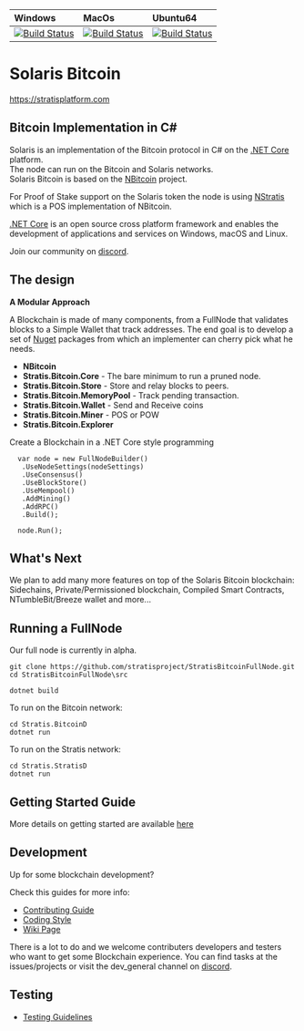 | Windows | MacOs | Ubuntu64
| :---- | :------ | :---- |
| [![Build Status](https://dev.azure.com/StratisProject/StratisBitcoinFullNode/_apis/build/status/HostedWindowsContainer-CI)](https://dev.azure.com/StratisProject/StratisBitcoinFullNode/_build/latest?definitionId=4) | [![Build Status](https://dev.azure.com/StratisProject/StratisBitcoinFullNode/_apis/build/status/HostedmacOS-CI)](https://dev.azure.com/StratisProject/StratisBitcoinFullNode/_build/latest?definitionId=6) | [![Build Status](https://dev.azure.com/StratisProject/StratisBitcoinFullNode/_apis/build/status/HostedUbuntu1604-CI)](https://dev.azure.com/StratisProject/StratisBitcoinFullNode/_build/latest?definitionId=5)

Solaris Bitcoin
===============

https://stratisplatform.com

Bitcoin Implementation in C#
----------------------------

Solaris is an implementation of the Bitcoin protocol in C# on the [.NET Core](https://dotnet.github.io/) platform.  
The node can run on the Bitcoin and Solaris networks.  
Solaris Bitcoin is based on the [NBitcoin](https://github.com/MetacoSA/NBitcoin) project.  

For Proof of Stake support on the Solaris token the node is using [NStratis](https://github.com/stratisproject/NStratis) which is a POS implementation of NBitcoin.  

[.NET Core](https://dotnet.github.io/) is an open source cross platform framework and enables the development of applications and services on Windows, macOS and Linux.  

Join our community on [discord](https://discord.gg/9tDyfZs).  

The design
----------

**A Modular Approach**

A Blockchain is made of many components, from a FullNode that validates blocks to a Simple Wallet that track addresses.
The end goal is to develop a set of [Nuget](https://en.wikipedia.org/wiki/NuGet) packages from which an implementer can cherry pick what he needs.

* **NBitcoin**
* **Stratis.Bitcoin.Core**  - The bare minimum to run a pruned node.
* **Stratis.Bitcoin.Store** - Store and relay blocks to peers.
* **Stratis.Bitcoin.MemoryPool** - Track pending transaction.
* **Stratis.Bitcoin.Wallet** - Send and Receive coins
* **Stratis.Bitcoin.Miner** - POS or POW
* **Stratis.Bitcoin.Explorer**


Create a Blockchain in a .NET Core style programming
```
  var node = new FullNodeBuilder()
   .UseNodeSettings(nodeSettings)
   .UseConsensus()
   .UseBlockStore()
   .UseMempool()
   .AddMining()
   .AddRPC()
   .Build();

  node.Run();
```

What's Next
----------

We plan to add many more features on top of the Solaris Bitcoin blockchain:
Sidechains, Private/Permissioned blockchain, Compiled Smart Contracts, NTumbleBit/Breeze wallet and more...

Running a FullNode
------------------

Our full node is currently in alpha.  

```
git clone https://github.com/stratisproject/StratisBitcoinFullNode.git  
cd StratisBitcoinFullNode\src

dotnet build

```

To run on the Bitcoin network:
```
cd Stratis.BitcoinD
dotnet run
```  

To run on the Stratis network:
```
cd Stratis.StratisD
dotnet run
```  

Getting Started Guide
-----------
More details on getting started are available [here](https://github.com/stratisproject/StratisBitcoinFullNode/blob/master/Documentation/getting-started.md)

Development
-----------
Up for some blockchain development?

Check this guides for more info:
* [Contributing Guide](Documentation/contributing.md)
* [Coding Style](Documentation/coding-style.md)
* [Wiki Page](https://stratisplatform.atlassian.net/wiki/spaces/WIKI/overview)

There is a lot to do and we welcome contributers developers and testers who want to get some Blockchain experience.
You can find tasks at the issues/projects or visit the dev_general channel on [discord](https://discord.gg/9tDyfZs).

Testing
-------
* [Testing Guidelines](Documentation/testing-guidelines.md)
